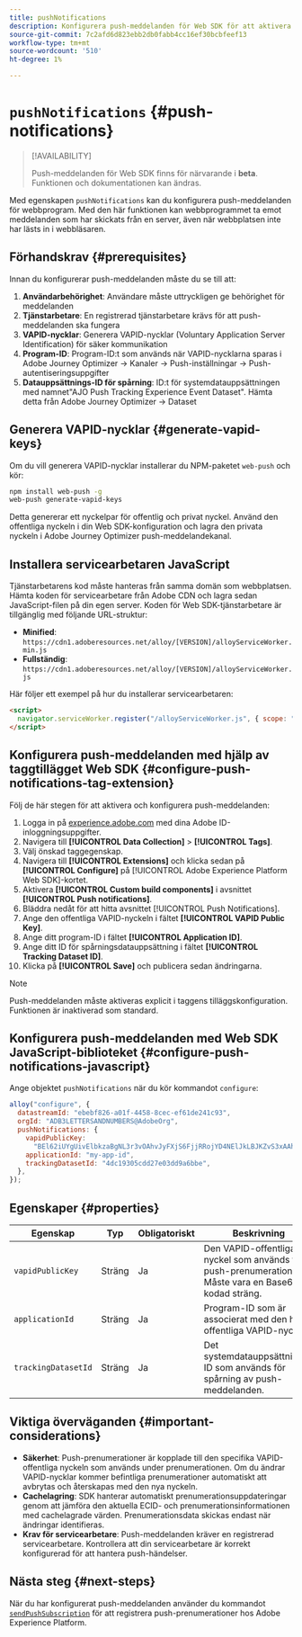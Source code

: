 ```yaml
---
title: pushNotifications
description: Konfigurera push-meddelanden för Web SDK för att aktivera webbläsarbaserade push-meddelanden.
source-git-commit: 7c2afd6d823ebb2db0fabb4cc16ef30bcbfeef13
workflow-type: tm+mt
source-wordcount: '510'
ht-degree: 1%

---
```



# `pushNotifications` {#push-notifications}

>[!AVAILABILITY]
>
> Push-meddelanden för Web SDK finns för närvarande i **beta**. Funktionen och dokumentationen kan ändras.

Med egenskapen `pushNotifications` kan du konfigurera push-meddelanden för webbprogram. Med den här funktionen kan webbprogrammet ta emot meddelanden som har skickats från en server, även när webbplatsen inte har lästs in i webbläsaren.

## Förhandskrav {#prerequisites}

Innan du konfigurerar push-meddelanden måste du se till att:

1. **Användarbehörighet**: Användare måste uttryckligen ge behörighet för meddelanden
2. **Tjänstarbetare**: En registrerad tjänstarbetare krävs för att push-meddelanden ska fungera
3. **VAPID-nycklar**: Generera VAPID-nycklar (Voluntary Application Server Identification) för säker kommunikation
4. **Program-ID**: Program-ID:t som används när VAPID-nycklarna sparas i Adobe Journey Optimizer -> Kanaler -> Push-inställningar -> Push-autentiseringsuppgifter
5. **Datauppsättnings-ID för spårning**: ID:t för systemdatauppsättningen med namnet&quot;AJO Push Tracking Experience Event Dataset&quot;. Hämta detta från Adobe Journey Optimizer -> Dataset

## Generera VAPID-nycklar {#generate-vapid-keys}

Om du vill generera VAPID-nycklar installerar du NPM-paketet `web-push` och kör:

```bash
npm install web-push -g
web-push generate-vapid-keys
```

Detta genererar ett nyckelpar för offentlig och privat nyckel. Använd den offentliga nyckeln i din Web SDK-konfiguration och lagra den privata nyckeln i Adobe Journey Optimizer push-meddelandekanal.

## Installera servicearbetaren JavaScript

Tjänstarbetarens kod måste hanteras från samma domän som webbplatsen. Hämta koden för servicearbetare från Adobe CDN och lagra sedan JavaScript-filen på din egen server. Koden för Web SDK-tjänstarbetare är tillgänglig med följande URL-struktur:

- **Minified**: `https://cdn1.adoberesources.net/alloy/[VERSION]/alloyServiceWorker.min.js`
- **Fullständig**: `https://cdn1.adoberesources.net/alloy/[VERSION]/alloyServiceWorker.js`

Här följer ett exempel på hur du installerar servicearbetaren:

```html
<script>
  navigator.serviceWorker.register("/alloyServiceWorker.js", { scope: "/" });
</script>
```

## Konfigurera push-meddelanden med hjälp av taggtillägget Web SDK {#configure-push-notifications-tag-extension}

Följ de här stegen för att aktivera och konfigurera push-meddelanden:

1. Logga in på [experience.adobe.com](https://experience.adobe.com) med dina Adobe ID-inloggningsuppgifter.
1. Navigera till **[!UICONTROL Data Collection]** > **[!UICONTROL Tags]**.
1. Välj önskad taggegenskap.
1. Navigera till **[!UICONTROL Extensions]** och klicka sedan på **[!UICONTROL Configure]** på [!UICONTROL Adobe Experience Platform Web SDK]-kortet.
1. Aktivera **[!UICONTROL Custom build components]** i avsnittet **[!UICONTROL Push notifications]**.
1. Bläddra nedåt för att hitta avsnittet [!UICONTROL Push Notifications].
1. Ange den offentliga VAPID-nyckeln i fältet **[!UICONTROL VAPID Public Key]**.
1. Ange ditt program-ID i fältet **[!UICONTROL Application ID]**.
1. Ange ditt ID för spårningsdatauppsättning i fältet **[!UICONTROL Tracking Dataset ID]**.
1. Klicka på **[!UICONTROL Save]** och publicera sedan ändringarna.

>[!NOTE]
>
> Push-meddelanden måste aktiveras explicit i taggens tilläggskonfiguration. Funktionen är inaktiverad som standard.

## Konfigurera push-meddelanden med Web SDK JavaScript-biblioteket {#configure-push-notifications-javascript}

Ange objektet `pushNotifications` när du kör kommandot `configure`:

```js
alloy("configure", {
  datastreamId: "ebebf826-a01f-4458-8cec-ef61de241c93",
  orgId: "ADB3LETTERSANDNUMBERS@AdobeOrg",
  pushNotifications: {
    vapidPublicKey:
      "BEl62iUYgUivElbkzaBgNL3r3vOAhvJyFXjS6FjjRRojYD4NElJkLBJKZvS3xAAh4_gE3WnMaZNu_KGP4jAQlJz",
    applicationId: "my-app-id",
    trackingDatasetId: "4dc19305cdd27e03dd9a6bbe",
  },
});
```

## Egenskaper {#properties}

| Egenskap | Typ | Obligatoriskt | Beskrivning |
|---------|----|---------|-----------|
| `vapidPublicKey` | Sträng | Ja | Den VAPID-offentliga nyckel som används för push-prenumeration. Måste vara en Base64-kodad sträng. |
| `applicationId` | Sträng | Ja | Program-ID som är associerat med den här offentliga VAPID-nyckeln. |
| `trackingDatasetId` | Sträng | Ja | Det systemdatauppsättnings-ID som används för spårning av push-meddelanden. |

## Viktiga överväganden {#important-considerations}

- **Säkerhet**: Push-prenumerationer är kopplade till den specifika VAPID-offentliga nyckeln som används under prenumerationen. Om du ändrar VAPID-nycklar kommer befintliga prenumerationer automatiskt att avbrytas och återskapas med den nya nyckeln.
- **Cachelagring**: SDK hanterar automatiskt prenumerationsuppdateringar genom att jämföra den aktuella ECID- och prenumerationsinformationen med cachelagrade värden. Prenumerationsdata skickas endast när ändringar identifieras.
- **Krav för servicearbetare**: Push-meddelanden kräver en registrerad servicearbetare. Kontrollera att din servicearbetare är korrekt konfigurerad för att hantera push-händelser.

## Nästa steg {#next-steps}

När du har konfigurerat push-meddelanden använder du kommandot [`sendPushSubscription`](../sendPushSubscription.md) för att registrera push-prenumerationer hos Adobe Experience Platform.
